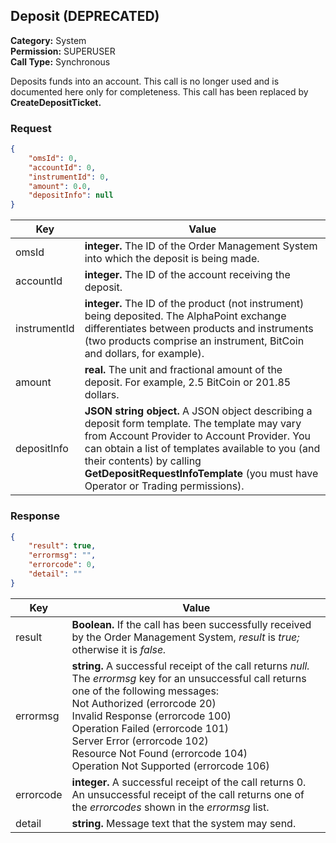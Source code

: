 ## Deposit (DEPRECATED)

**Category:** System<br />**Permission:** SUPERUSER<br />**Call Type:** Synchronous

Deposits funds into an account. This call is no longer used and is documented here only for completeness. This call has been replaced by **CreateDepositTicket.** 

### Request

```json
{
    "omsId": 0,
    "accountId": 0,
    "instrumentId": 0,
    "amount": 0.0,
    "depositInfo": null
}
```

| Key          | Value                                                        |
| ------------ | ------------------------------------------------------------ |
| omsId        | **integer.** The ID of the Order Management System into which the deposit is being made. |
| accountId    | **integer.** The ID of the account receiving the deposit.    |
| instrumentId | **integer.** The ID of the product (not instrument) being deposited. The AlphaPoint exchange differentiates between products and instruments (two products comprise an instrument, BitCoin and dollars, for example).      |
| amount       | **real.** The unit and fractional amount of the deposit. For example, 2.5 BitCoin or 201.85 dollars. |
| depositInfo  | **JSON string object.** A JSON object describing a deposit form template. The template may vary from Account Provider to Account Provider. You can obtain a list of templates available to you (and their contents) by calling **GetDepositRequestInfoTemplate** (you must have Operator or Trading permissions). |

### Response

```json
{
    "result": true,
    "errormsg": "",
    "errorcode": 0,
    "detail": ""
}
```
| Key       | Value                                                        |
| --------- | ------------------------------------------------------------ |
| result    | **Boolean.** If the call has been successfully received by the Order Management System, *result* is *true;* otherwise it is *false.* |
| errormsg  | **string.** A successful receipt of the call returns *null.* The *errormsg* key for an unsuccessful call returns one of the following messages:<br />Not Authorized (errorcode 20)<br />Invalid Response (errorcode 100)<br />Operation Failed (errorcode 101)<br />Server Error (errorcode 102)<br />Resource Not Found (errorcode 104)<br />Operation Not Supported (errorcode 106) |
| errorcode | **integer.** A successful receipt of the call returns 0. An unsuccessful receipt of the call returns one of the *errorcodes* shown in the *errormsg* list. |
| detail    | **string.** Message text that the system may send.           |


